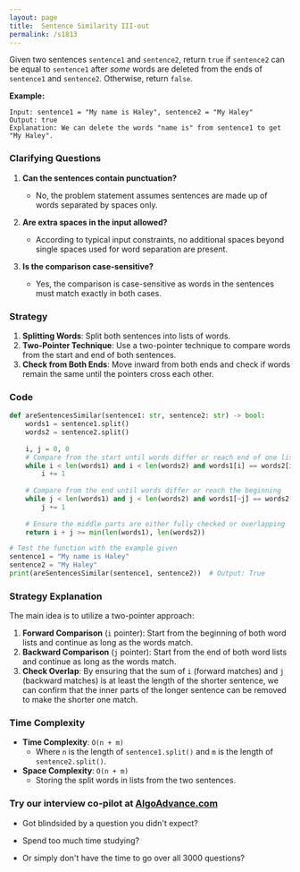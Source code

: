 ```yaml
---
layout: page
title:  Sentence Similarity III-out
permalink: /s1813
---
```


Given two sentences `sentence1` and `sentence2`, return `true` if `sentence2` can be equal to `sentence1` after *some* words are deleted from the ends of `sentence1` and `sentence2`. Otherwise, return `false`.

**Example:**
```
Input: sentence1 = "My name is Haley", sentence2 = "My Haley"
Output: true
Explanation: We can delete the words "name is" from sentence1 to get "My Haley".
```

### Clarifying Questions
1. **Can the sentences contain punctuation?**
   - No, the problem statement assumes sentences are made up of words separated by spaces only.
   
2. **Are extra spaces in the input allowed?**
   - According to typical input constraints, no additional spaces beyond single spaces used for word separation are present.

3. **Is the comparison case-sensitive?**
   - Yes, the comparison is case-sensitive as words in the sentences must match exactly in both cases.

### Strategy

1. **Splitting Words**: Split both sentences into lists of words.
2. **Two-Pointer Technique**: Use a two-pointer technique to compare words from the start and end of both sentences.
3. **Check from Both Ends**: Move inward from both ends and check if words remain the same until the pointers cross each other.

### Code

```python
def areSentencesSimilar(sentence1: str, sentence2: str) -> bool:
    words1 = sentence1.split()
    words2 = sentence2.split()
    
    i, j = 0, 0
    # Compare from the start until words differ or reach end of one list
    while i < len(words1) and i < len(words2) and words1[i] == words2[i]:
        i += 1
    
    # Compare from the end until words differ or reach the beginning
    while j < len(words1) and j < len(words2) and words1[~j] == words2[~j]:
        j += 1
    
    # Ensure the middle parts are either fully checked or overlapping
    return i + j >= min(len(words1), len(words2))

# Test the function with the example given
sentence1 = "My name is Haley"
sentence2 = "My Haley"
print(areSentencesSimilar(sentence1, sentence2))  # Output: True
```

### Strategy Explanation

The main idea is to utilize a two-pointer approach:
1. **Forward Comparison** (`i` pointer): Start from the beginning of both word lists and continue as long as the words match.
2. **Backward Comparison** (`j` pointer): Start from the end of both word lists and continue as long as the words match.
3. **Check Overlap**: By ensuring that the sum of `i` (forward matches) and `j` (backward matches) is at least the length of the shorter sentence, we can confirm that the inner parts of the longer sentence can be removed to make the shorter one match.

### Time Complexity

- **Time Complexity**: `O(n + m)`
  - Where `n` is the length of `sentence1.split()` and `m` is the length of `sentence2.split()`.
- **Space Complexity**: `O(n + m)`
  - Storing the split words in lists from the two sentences.


### Try our interview co-pilot at [AlgoAdvance.com](https://algoAdvance.com)

- Got blindsided by a question you didn't expect?

- Spend too much time studying?

- Or simply don't have the time to go over all 3000 questions?

